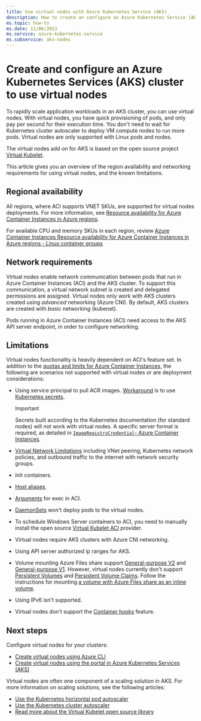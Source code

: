 ```yaml
---
title: Use virtual nodes with Azure Kubernetes Service (AKS)
description: How to create an configure an Azure Kubernetes Service (AKS) cluster to use virtual nodes.
ms.topic: how-to
ms.date: 11/06/2023
ms.service: azure-kubernetes-service
ms.subservice: aks-nodes
---
```


# Create and configure an Azure Kubernetes Services (AKS) cluster to use virtual nodes

To rapidly scale application workloads in an AKS cluster, you can use virtual nodes. With virtual nodes, you have quick provisioning of pods, and only pay per second for their execution time. You don't need to wait for Kubernetes cluster autoscaler to deploy VM compute nodes to run more pods. Virtual nodes are only supported with Linux pods and nodes.

The virtual nodes add on for AKS is based on the open source project [Virtual Kubelet][virtual-kubelet-repo].

This article gives you an overview of the region availability and networking requirements for using virtual nodes, and the known limitations.

## Regional availability

All regions, where ACI supports VNET SKUs, are supported for virtual nodes deployments. For more information, see [Resource availability for Azure Container Instances in Azure regions](/azure/container-instances/container-instances-region-availability).

For available CPU and memory SKUs in each region, review [Azure Container Instances Resource availability for Azure Container Instances in Azure regions - Linux container groups](/azure/container-instances/container-instances-region-availability#linux-container-groups)

## Network requirements

Virtual nodes enable network communication between pods that run in Azure Container Instances (ACI) and the AKS cluster. To support this communication, a virtual network subnet is created and delegated permissions are assigned. Virtual nodes only work with AKS clusters created using *advanced* networking (Azure CNI). By default, AKS clusters are created with *basic* networking (kubenet).

Pods running in Azure Container Instances (ACI) need access to the AKS API server endpoint, in order to configure networking.

## Limitations

Virtual nodes functionality is heavily dependent on ACI's feature set. In addition to the [quotas and limits for Azure Container Instances](/azure/container-instances/container-instances-quotas), the following are scenarios not supported with virtual nodes or are deployment considerations:

* Using service principal to pull ACR images. [Workaround](https://github.com/virtual-kubelet/azure-aci/blob/master/README.md#private-registry) is to use [Kubernetes secrets](https://kubernetes.io/docs/tasks/configure-pod-container/pull-image-private-registry/#create-a-secret-by-providing-credentials-on-the-command-line).

    > [!IMPORTANT]
    > Secrets built according to the Kubernetes documentation (for standard nodes) will not work with virtual nodes. A specific server format is required, as detailed in [`ImageRegistryCredential`- Azure Container Instances](/azure/templates/microsoft.containerinstance/2022-10-01-preview/containergroups?pivots=deployment-language-bicep#imageregistrycredential).

* [Virtual Network Limitations](/azure/container-instances/container-instances-vnet) including VNet peering, Kubernetes network policies, and outbound traffic to the internet with network security groups.
* Init containers.
* [Host aliases](https://kubernetes.io/docs/concepts/services-networking/add-entries-to-pod-etc-hosts-with-host-aliases/).
* [Arguments](/azure/container-instances/container-instances-exec#restrictions) for exec in ACI.
* [DaemonSets](concepts-clusters-workloads.md#statefulsets-and-daemonsets) won't deploy pods to the virtual nodes.
* To schedule Windows Server containers to ACI, you need to manually install the open source [Virtual Kubelet ACI](https://github.com/virtual-kubelet/azure-aci) provider.
* Virtual nodes require AKS clusters with Azure CNI networking.
* Using API server authorized ip ranges for AKS.
* Volume mounting Azure Files share support [General-purpose V2](/azure/storage/common/storage-account-overview#types-of-storage-accounts) and [General-purpose V1](/azure/storage/common/storage-account-overview#types-of-storage-accounts). However, virtual nodes currently don't support [Persistent Volumes](concepts-storage.md#persistent-volumes) and [Persistent Volume Claims](concepts-storage.md#persistent-volume-claims). Follow the instructions for mounting [a volume with Azure Files share as an inline volume](azure-csi-files-storage-provision.md#mount-file-share-as-an-inline-volume).
* Using IPv6 isn't supported.
* Virtual nodes don't support the [Container hooks](https://kubernetes.io/docs/concepts/containers/container-lifecycle-hooks/) feature.

## Next steps

Configure virtual nodes for your clusters:

- [Create virtual nodes using Azure CLI](virtual-nodes-cli.md)
- [Create virtual nodes using the portal in Azure Kubernetes Services (AKS)](virtual-nodes-portal.md)

Virtual nodes are often one component of a scaling solution in AKS. For more information on scaling solutions, see the following articles:

- [Use the Kubernetes horizontal pod autoscaler][aks-hpa]
- [Use the Kubernetes cluster autoscaler][aks-cluster-autoscaler]
- [Read more about the Virtual Kubelet open source library][virtual-kubelet-repo]

<!-- LINKS - external -->
[aks-hpa]: tutorial-kubernetes-scale.md
[aks-cluster-autoscaler]: ./cluster-autoscaler.md
[virtual-kubelet-repo]: https://github.com/virtual-kubelet/virtual-kubelet

